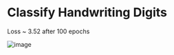 # Classify Handwriting Digits

Loss ~ 3.52 after 100 epochs

![image](https://user-images.githubusercontent.com/69782094/125289058-fc997d00-e348-11eb-9b6f-9d269ad98ee4.png)
